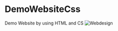 # DemoWebsiteCss
Demo Website by using HTML and CS
![Webdesign](https://github.com/user-attachments/assets/ca4c815c-ab97-4ded-9dbe-6fd19eb0a62d)
